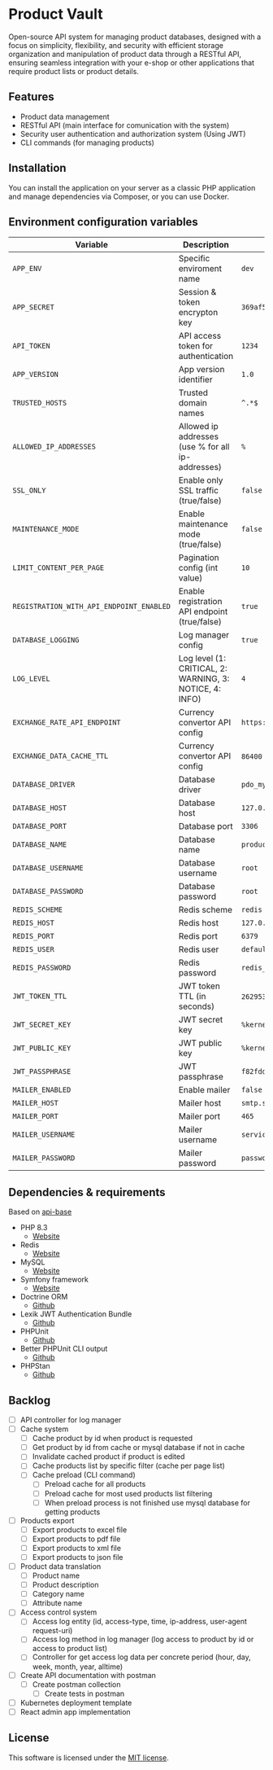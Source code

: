 # Product Vault
Open-source API system for managing product databases, designed with a focus on simplicity, flexibility, and security with efficient storage organization and manipulation of product data through a RESTful API, ensuring seamless integration with your e-shop or other applications that require product lists or product details.

## Features
* Product data management
* RESTful API (main interface for comunication with the system)
* Security user authentication and authorization system (Using JWT)
* CLI commands (for managing products)

## Installation
You can install the application on your server as a classic PHP application and manage dependencies via Composer, or you can use Docker.

## Environment configuration variables
| Variable | Description | Default value |
| --- | --- | --- |
| `APP_ENV` | Specific enviroment name | `dev` |
| `APP_SECRET` | Session & token encrypton key | `369af56dccfce490cb9325e8b4b59a90` |
| `API_TOKEN` | API access token for authentication | `1234` |
| `APP_VERSION` | App version identifier | `1.0` |
| `TRUSTED_HOSTS` | Trusted domain names | `^.*$` |
| `ALLOWED_IP_ADDRESSES` | Allowed ip addresses (use % for all ip-addresses) | `%` |
| `SSL_ONLY` | Enable only SSL traffic (true/false) | `false` |
| `MAINTENANCE_MODE` | Enable maintenance mode (true/false) | `false` |
| `LIMIT_CONTENT_PER_PAGE` | Pagination config (int value) | `10` |
| `REGISTRATION_WITH_API_ENDPOINT_ENABLED` | Enable registration API endpoint (true/false) | `true` |
| `DATABASE_LOGGING` | Log manager config | `true` |
| `LOG_LEVEL` | Log level (1: CRITICAL, 2: WARNING, 3: NOTICE, 4: INFO) | `4` |
| `EXCHANGE_RATE_API_ENDPOINT` | Currency convertor API config | `https://open.er-api.com/v6/latest` |
| `EXCHANGE_DATA_CACHE_TTL` | Currency convertor API config | `86400` (1 day cache expiration) |
| `DATABASE_DRIVER` | Database driver | `pdo_mysql` |
| `DATABASE_HOST` | Database host | `127.0.0.1` |
| `DATABASE_PORT` | Database port | `3306` |
| `DATABASE_NAME` | Database name | `product_vault` |
| `DATABASE_USERNAME` | Database username | `root` |
| `DATABASE_PASSWORD` | Database password | `root` |
| `REDIS_SCHEME` | Redis scheme | `redis` |
| `REDIS_HOST` | Redis host | `127.0.0.1` |
| `REDIS_PORT` | Redis port | `6379` |
| `REDIS_USER` | Redis user | `default` |
| `REDIS_PASSWORD` | Redis password | `redis_test_password` |
| `JWT_TOKEN_TTL` | JWT token TTL (in seconds) | `2629536` (1 month token expiration) |
| `JWT_SECRET_KEY` | JWT secret key | `%kernel.project_dir%/config/jwt/private.pem` |
| `JWT_PUBLIC_KEY` | JWT public key | `%kernel.project_dir%/config/jwt/public.pem` |
| `JWT_PASSPHRASE` | JWT passphrase | `f82fdd5f4644df4ba8fe9d600c5026abc7d7e97cb4413607073d9fc03aa85ba4` |
| `MAILER_ENABLED` | Enable mailer | `false` |
| `MAILER_HOST` | Mailer host | `smtp.seznam.cz` |
| `MAILER_PORT` | Mailer port | `465` |
| `MAILER_USERNAME` | Mailer username | `service@becvar.xyz` |
| `MAILER_PASSWORD` | Mailer password | `password` |

## Dependencies & requirements
Based on [api-base](https://github.com/lukasbecvar/api-base)
* PHP 8.3
    * [Website](https://php.net)
* Redis
    * [Website](https://redis.io)
* MySQL
    * [Website](https://www.mysql.com)
* Symfony framework
    * [Website](https://symfony.com)
* Doctrine ORM
    * [Github](https://github.com/doctrine/orm)
* Lexik JWT Authentication Bundle
    * [Github](https://github.com/lexik/LexikJWTAuthenticationBundle)
* PHPUnit
    * [Github](https://github.com/sebastianbergmann/phpunit)
* Better PHPUnit CLI output
    * [Github](https://github.com/robiningelbrecht/phpunit-pretty-print)
* PHPStan
    * [Github](https://github.com/phpstan/phpstan)

## Backlog
- [ ] API controller for log manager
- [ ] Cache system
    - [ ] Cache product by id when product is requested
    - [ ] Get product by id from cache or mysql database if not in cache
    - [ ] Invalidate cached product if product is edited
    - [ ] Cache products list by specific filter (cache per page list)
    - [ ] Cache preload (CLI command)
        - [ ] Preload cache for all products
        - [ ] Preload cache for most used products list filtering
        - [ ] When preload process is not finished use mysql database for getting products
- [ ] Products export
    - [ ] Export products to excel file
    - [ ] Export products to pdf file 
    - [ ] Export products to xml file
    - [ ] Export products to json file
- [ ] Product data translation
    - [ ] Product name
    - [ ] Product description
    - [ ] Category name
    - [ ] Attribute name
- [ ] Access control system
    - [ ] Access log entity (id, access-type, time, ip-address, user-agent request-uri)
    - [ ] Access log method in log manager (log access to product by id or access to product list)
    - [ ] Controller for get access log data per concrete period (hour, day, week, month, year, alltime)
- [ ] Create API documentation with postman
    - [ ] Create postman collection
        - [ ] Create tests in postman
- [ ] Kubernetes deployment template
- [ ] React admin app implementation

## License
This software is licensed under the [MIT license](https://github.com/lukasbecvar/product-vault/blob/main/LICENSE).
